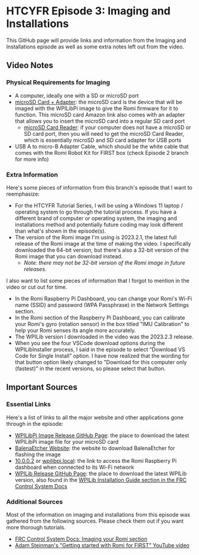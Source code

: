 # HTCYFR Episode 3: Imaging and Installations

This GitHub page will provide links and information from the Imaging and Installations episode as well as some extra notes left out from the video.

## Video Notes

### Physical Requirements for Imaging

- A computer, ideally one with a SD or microSD port
- [microSD Card + Adapter](https://www.amazon.com/dp/B073K14CVB/?th=1): the microSD card is the device that will be imaged with the WPILibPi image to give the Romi firmware for it to function. This microSD card Amazon link also comes with an adapter that allows you to insert the microSD card into a regular SD card port
  - [microSD Card Reader](https://www.amazon.com/gp/product/B0779V61XB/): if your computer does not have a microSD or SD card port, then you will need to get the microSD Card Reader, which is essentially microSD and SD card adapter for USB ports
- USB A to micro-B Adapter Cable, which should be the white cable that comes with the Romi Robot Kit for FIRST box (check Episode 2 branch for more info)

### Extra Information

Here's some pieces of information from this branch's episode that I want to reemphasize:

- For the HTCYFR Tutorial Series, I will be using a Windows 11 laptop / operating system to go through the tutorial process. If you have a different brand of computer or operating system, the imaging and installations method and potentially future coding may look different than what's shown in the episode(s).
- The version of the Romi image I'm using is 2023.2.1, the latest full release of the Romi image at the time of making the video. I specifically downloaded the 64-bit version, but there's also a 32-bit version of the Romi image that you can download instead.
  - *Note: there may not be 32-bit version of the Romi image in future releases.*

I also want to list some pieces of information that I forgot to mention in the video or cut out for time.

- In the Romi Raspberry Pi Dashboard, you can change your Romi's Wi-Fi name (SSID) and password (WPA Passphrase) in the Network Settings section.
- In the Romi section of the Raspberry Pi Dashboard, you can calibrate your Romi's gyro (rotation sensor) in the box titled "IMU Calibration" to help your Romi senses its angle more accurately.
- The WPILib version I downloaded in the video was the 2023.2.3 release.
- When you see the four VSCode download options during the WPILibInstaller process, I said in the episode to select “Download VS Code for Single Install” option. I have now realized that the wording for that button option likely changed to "Download for this computer only (fastest)" in the recent versions, so please select that button.

## Important Sources

### Essential Links

Here's a list of links to all the major website and other applications gone through in the episode:

- [WPILibPi Image Release GitHub Page](https://github.com/wpilibsuite/WPILibPi/releases?scrlybrkr=aa6b855b): the place to download the latest WPILibPi image file for your microSD card
- [BalenaEtcher Website](https://etcher.balena.io/): the website to download BalenaEtcher for flashing the image
- [10.0.0.2](http://10.0.0.2/) or [wpilibpi.local](http://wpilibpi.local/): the link to access the Romi Raspberry Pi dashboard when connected to its Wi-Fi network
- [WPILib Release GitHub Page](https://github.com/wpilibsuite/allwpilib/releases/tag/v2024.3.1): the place to download the latest WPILib version, also found in the [WPILib Installation Guide section in the FRC Control System Docs](https://docs.wpilib.org/en/stable/docs/zero-to-robot/step-2/wpilib-setup.html)

### Additional Sources

Most of the information on imaging and installations from this episode was gathered from the following sources. Please check them out if you want more thorough tutorials.

- [FRC Control System Docs: Imaging your Romi section](https://docs.wpilib.org/en/stable/docs/zero-to-robot/step-2/wpilib-setup.html)
- [Adam Steinman's "Getting started with Romi for FIRST" YouTube video](https://www.youtube.com/watch?v=mop51tpWWcA)
